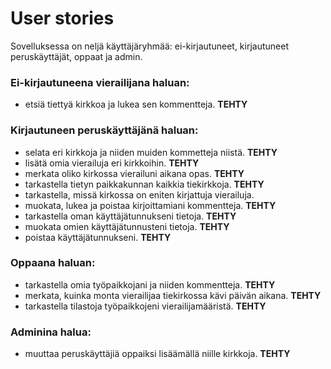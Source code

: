 # User stories

Sovelluksessa on neljä käyttäjäryhmää: ei-kirjautuneet, kirjautuneet peruskäyttäjät, oppaat ja admin.

### Ei-kirjautuneena vierailijana haluan:

* etsiä tiettyä kirkkoa ja lukea sen kommentteja. **TEHTY**

### Kirjautuneen peruskäyttäjänä haluan:

* selata eri kirkkoja ja niiden muiden kommetteja niistä. **TEHTY**
* lisätä omia vierailuja eri kirkkoihin. **TEHTY**
* merkata oliko kirkossa vierailuni aikana opas. **TEHTY**
* tarkastella tietyn paikkakunnan kaikkia tiekirkkoja. **TEHTY**
* tarkastella, missä kirkossa on eniten kirjattuja vierailuja.
* muokata, lukea ja poistaa kirjoittamiani kommentteja.  **TEHTY**
* tarkastella oman käyttäjätunnukseni tietoja. **TEHTY**
* muokata omien käyttäjätunnusteni tietoja. **TEHTY**
* poistaa käyttäjätunnukseni. **TEHTY**


### Oppaana haluan:

* tarkastella omia työpaikkojani ja niiden kommentteja. **TEHTY**
* merkata, kuinka monta vierailijaa tiekirkossa kävi päivän aikana. **TEHTY**
* tarkastella tilastoja työpaikkojeni vierailijamääristä. **TEHTY**

### Adminina halua:

* muuttaa peruskäyttäjiä oppaiksi lisäämällä niille kirkkoja.  **TEHTY**

